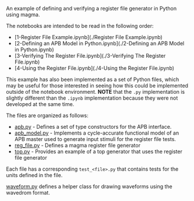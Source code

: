 An example of defining and verifying a register file generator in Python using
magma.

The notebooks are intended to be read in the following order:
* [1-Register File Example.ipynb](./Register File Example.ipynb)
* [2-Defining an APB Model in Python.ipynb](./2-Defining an APB Model in Python.ipynb)
* [3-Verifying The Register File.ipynb](./3-Verifying The Register File.ipynb)
* [4-Using the Register File.ipynb](./4-Using the Register File.ipynb)

This example has also been implemented as a set of Python files, which may be
useful for those interested in seeing how this could be implemented outside of
the notebook environment. **NOTE** that the `.py` implementation is slightly
different than the `.ipynb` implementation because they were not developed at
the same time.

The files are organized as follows:
* [apb.py](./apb.py) - Defines a set of type constructors for the APB
  interface.
* [apb_model.py](./apb_model.py) - Implements a cycle-accurate functional
  model of an APB master used to generate input stimuli for the register file
  tests.
* [reg_file.py](./reg_file.py) - Defines a magma register file generator
* [top.py](./top.py) - Provides an example of a top generator that uses the
  register file generator

Each file has a corresponding `test_<file>.py` that contains tests for the
units defined in the file.

[waveform.py](./waveform.py) defines a helper class for drawing waveforms using
the wavedrom format.
